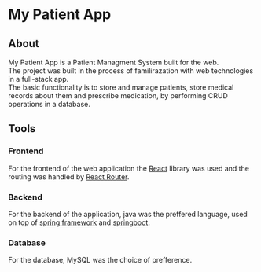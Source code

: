 # My Patient App

## About
My Patient App is a Patient Managment System built for the web.<br>
The project was built in the process of familirazation with web technologies in a full-stack app.<br>
The basic functionality is to store and manage patients, store medical records about them and prescribe medication, by performing CRUD operations in a database.

## Tools
### Frontend
For the frontend of the web application the [React](https://react.dev/) library was used and the routing was handled by [React Router](https://reactrouter.com/en/main).

### Backend
For the backend of the application, java was the preffered language, used on top of [spring framework](https://spring.io/) and [springboot](https://spring.io/projects/spring-boot).


### Database
For the database, MySQL was the choice of prefference.
